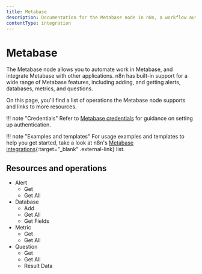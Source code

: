 ```yaml
---
title: Metabase
description: Documentation for the Metabase node in n8n, a workflow automation platform. Includes details of operations and configuration, and links to examples and credentials information.
contentType: integration
---
```


# Metabase

The Metabase node allows you to automate work in Metabase, and integrate Metabase with other applications. n8n has built-in support for a wide range of Metabase features, including adding, and getting alerts, databases, metrics, and questions. 

On this page, you'll find a list of operations the Metabase node supports and links to more resources.

!!! note "Credentials"
    Refer to [Metabase credentials](/integrations/builtin/credentials/metabase/) for guidance on setting up authentication. 

!!! note "Examples and templates"
    For usage examples and templates to help you get started, take a look at n8n's [Metabase integrations](https://n8n.io/integrations/metabase/){:target="_blank" .external-link} list.
	

## Resources and operations

* Alert
    * Get
    * Get All
* Database
    * Add
    * Get All
    * Get Fields
* Metric
    * Get
    * Get All
* Question
    * Get
    * Get All
    * Result Data

